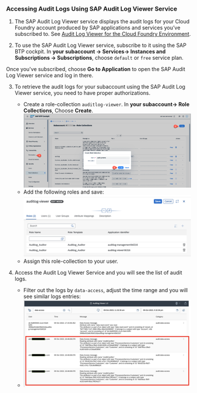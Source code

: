 ### Accessing Audit Logs Using SAP Audit Log Viewer Service

1. The SAP Audit Log Viewer service displays the audit logs for your Cloud Foundry account produced by SAP applications and services you’ve subscribed to.
   See [Audit Log Viewer for the Cloud Foundry Environment](https://help.sap.com/docs/btp/sap-business-technology-platform/audit-log-viewer-for-cloud-foundry-environment).

2. To use the SAP Audit Log Viewer service, subscribe to it using the SAP BTP cockpit.
   In **your subaccount -> Services-> Instances and Subscriptions -> Subscriptions**, choose `default` or `free` service plan.<br/>
   
 Once you've subscribed, choose **Go to Application** to open the SAP Audit Log Viewer service and log in there.

3. To retrieve the audit logs for your subaccount using the SAP Audit Log Viewer service, you need to have proper authorizations.
    - Create a role-collection `auditlog-viewer`. In **your subaccount-> Role Collections**, Choose **Create**.
      ![](./images/auditlog-rolecollection.png)
    - Add the following roles and save:
      ![](./images/auditlog-roles.png)
    - Assign this role-collection to your user.
      
4. Access the Audit Log Viewer Service and you will see the list of audit logs.
    - Filter out the logs by `data-access`, adjust the time range and you will see similar logs entries:
    - ![](./images/auditlog-viewer.png)

